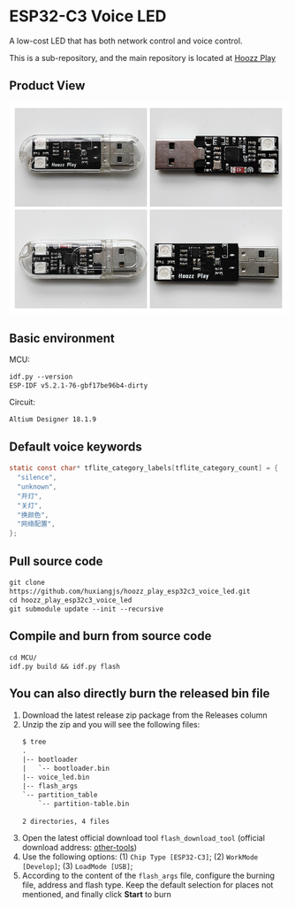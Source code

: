# ESP32-C3 Voice LED
A low-cost LED that has both network control and voice control.

This is a sub-repository, and the main repository is located at [Hoozz Play](https://github.com/huxiangjs/hoozz_play)

## Product View
![top](Images/product_view.png)

## Basic environment
MCU:
```
idf.py --version
ESP-IDF v5.2.1-76-gbf17be96b4-dirty
```
Circuit:
```
Altium Designer 18.1.9
```

## Default voice keywords
```c
static const char* tflite_category_labels[tflite_category_count] = {
  "silence",
  "unknown",
  "开灯",
  "关灯",
  "换颜色",
  "网络配置",
};
```

## Pull source code
```shell
git clone https://github.com/huxiangjs/hoozz_play_esp32c3_voice_led.git
cd hoozz_play_esp32c3_voice_led
git submodule update --init --recursive
```

## Compile and burn from source code
```shell
cd MCU/
idf.py build && idf.py flash
```

## You can also directly burn the released bin file

1. Download the latest release zip package from the Releases column
2. Unzip the zip and you will see the following files:
   ```
   $ tree
   .
   |-- bootloader
   |   `-- bootloader.bin
   |-- voice_led.bin
   |-- flash_args
   `-- partition_table
       `-- partition-table.bin

   2 directories, 4 files
   ```
3. Open the latest official download tool `flash_download_tool` (official download address: [other-tools](https://www.espressif.com/en/support/download/other-tools))
4. Use the following options: (1) `Chip Type [ESP32-C3]`; (2) `WorkMode [Develop]`; (3) `LoadMode [USB]`;
5. According to the content of the `flash_args` file, configure the burning file, address and flash type. Keep the default selection for places not mentioned, and finally click **Start** to burn

